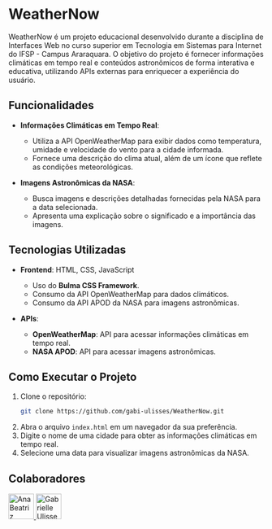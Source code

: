 # WeatherNow

WeatherNow é um projeto educacional desenvolvido durante a disciplina de Interfaces Web no curso superior em Tecnologia em Sistemas para Internet do IFSP - Campus Araraquara. O objetivo do projeto é fornecer informações climáticas em tempo real e conteúdos astronômicos de forma interativa e educativa, utilizando APIs externas para enriquecer a experiência do usuário.

## Funcionalidades

- **Informações Climáticas em Tempo Real**: 
  - Utiliza a API OpenWeatherMap para exibir dados como temperatura, umidade e velocidade do vento para a cidade informada.
  - Fornece uma descrição do clima atual, além de um ícone que reflete as condições meteorológicas.
  
- **Imagens Astronômicas da NASA**:
  - Busca imagens e descrições detalhadas fornecidas pela NASA para a data selecionada.
  - Apresenta uma explicação sobre o significado e a importância das imagens.

## Tecnologias Utilizadas

- **Frontend**: HTML, CSS, JavaScript
  - Uso do **Bulma CSS Framework**.
  - Consumo da API OpenWeatherMap para dados climáticos.
  - Consumo da API APOD da NASA para imagens astronômicas.

- **APIs**:
  - **OpenWeatherMap**: API para acessar informações climáticas em tempo real.
  - **NASA APOD**: API para acessar imagens astronômicas.

## Como Executar o Projeto

1. Clone o repositório:
   ```bash
   git clone https://github.com/gabi-ulisses/WeatherNow.git
   ```
2. Abra o arquivo `index.html` em um navegador da sua preferência.
3. Digite o nome de uma cidade para obter as informações climáticas em tempo real.
4. Selecione uma data para visualizar imagens astronômicas da NASA.

## Colaboradores

<a href="https://github.com/AnaDuarte1">
  <img src="https://github.com/AnaDuarte1.png" alt="Ana Beatriz" onError="this.onerror=null; this.src='https://www.example.com/default-avatar.png';" style="width: 50px; height: 50px;">
</a>
<a href="https://github.com/gabi-ulisses">
  <img src="https://github.com/gabi-ulisses.png" alt="Gabrielle Ulisses" style="width: 50px; height: 50px;">
</a>
